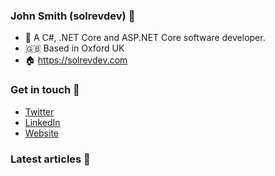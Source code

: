 ### John Smith (solrevdev) :wave:

- 🔭 A C#, .NET Core and ASP.NET Core software developer.
- 🇬🇧 Based in Oxford UK
- 🏠 https://solrevdev.com

### Get in touch 📧

- [Twitter](https://twitter.com/solrevdev)
- [LinkedIn](https://www.linkedin.com/in/solrevdev)
- [Website](https://solrevdev.com/about/)

### Latest articles 📩 
<!-- BLOG-POST-LIST:START -->
<!-- BLOG-POST-LIST:END -->
